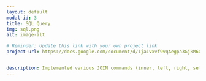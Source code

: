 ```yaml
---
layout: default
modal-id: 3
title: SQL Query
img: sql.png
alt: image-alt

# Reminder: Update this link with your own project link
project-url: https://docs.google.com/document/d/1ja1vxvf9vqAegpa3GjkM60t31oKZXYjSRxUUqz_E-K8/edit?usp=sharing


description: Implemented various JOIN commands (inner, left, right, self, and cross) in MySQL, utilizing UNION and UNION ALL to efficiently combine and query data from multiple tables.
---
```

